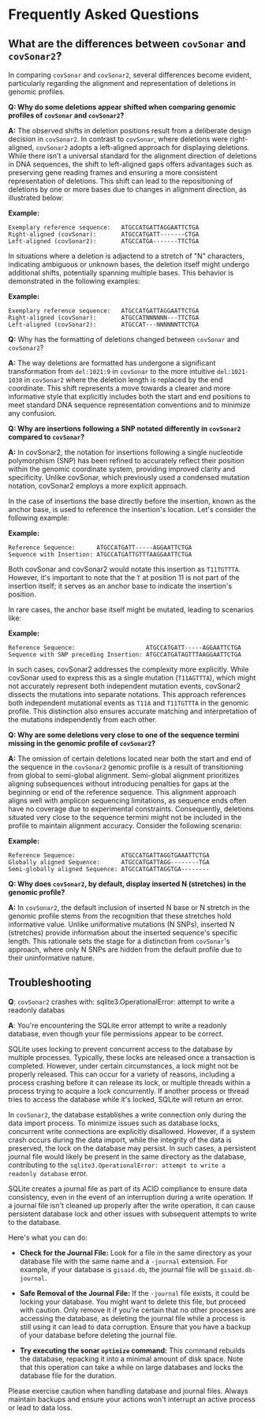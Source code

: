# Frequently Asked Questions

## What are the differences between `covSonar` and `covSonar2`?

In comparing `covSonar` and `covSonar2`, several differences become evident, particularly regarding the alignment and representation of deletions in genomic profiles.

**Q: Why do some deletions appear shifted when comparing genomic profiles of `covSonar` and `covSonar2`?**

**A:** The observed shifts in deletion positions result from a deliberate design decision in `covSonar2`. In contrast to `covSonar`, where deletions were right-aligned, `covSonar2` adopts a left-aligned approach for displaying deletions. 
While there isn't a universal standard for the alignment direction of deletions in DNA sequences, the shift to left-aligned gaps offers advantages such as preserving gene reading frames and ensuring a more consistent representation of deletions. 
This shift can lead to the repositioning of deletions by one or more bases due to changes in alignment direction, as illustrated below:

**Example:**
```plaintext
Exemplary reference sequence:   ATGCCATGATTAGGAATTCTGA
Right-aligned (covSonar):       ATGCCATGATT-------CTGA
Left-aligned (covSonar2):       ATGCCATGA-------TTCTGA
```

In situations where a deletion is adjactend to a stretch of "N" characters, indicating ambiguous or unknown bases, the deletion itself might undergo additional shifts, potentially spanning multiple bases. This behavior is demonstrated in the following examples:

**Example:**
```plaintext
Exemplary reference sequence:   ATGCCATGATTAGGAATTCTGA
Right-aligned (covSonar):       ATGCCATNNNNNN---TTCTGA
Left-aligned (covSonar2):       ATGCCAT---NNNNNNTTCTGA
```

**Q:** Why has the formatting of deletions changed between `covSonar` and `covSonar2`?

**A:** The way deletions are formatted has undergone a significant transformation from `del:1021:9` in `covSonar` to the more intuitive `del:1021-1030` in `covSonar2` where the deletion length is replaced by the end coordinate. 
This shift represents a move towards a clearer and more informative style that explicitly includes both the start and end positions to meet standard DNA sequence representation conventions and to minimize any confusion.

**Q: Why are insertions following a SNP notated differently in `covSonar2` compared to `covSonar`?**

**A:** In covSonar2, the notation for insertions following a single nucleotide polymorphism (SNP) has been refined to accurately reflect their position within the genomic coordinate system, providing improved clarity and specificity. Unlike covSonar, which previously used a condensed mutation notation, covSonar2 employs a more explicit approach.

In the case of insertions the base directly before the insertion, known as the anchor base, is used to reference the insertion's location. Let's consider the following example:

**Example:**
```plaintext
Reference Sequence:      ATGCCATGATT-----AGGAATTCTGA
Sequence with Insertion: ATGCCATGATTGTTTAAGGAATTCTGA
```

Both covSonar and covSonar2 would notate this insertion as `T11TGTTTA`. However, it's important to note that the `T` at position 11 is not part of the insertion itself; it serves as an anchor base to indicate the insertion's position.

In rare cases, the anchor base itself might be mutated, leading to scenarios like:

**Example:**
```plaintex
Reference Sequence:                    ATGCCATGATT-----AGGAATTCTGA
Sequence with SNP preceding Insertion: ATGCCATGATAGTTTAAGGAATTCTGA
```

In such cases, covSonar2 addresses the complexity more explicitly. While covSonar used to express this as a single mutation (`T11AGTTTA`), which might not accurately represent both independent mutation events, covSonar2 dissects the mutations into separate notations. This approach references both independent mutational events as `T11A` and `T11TGTTTA` in the genomic profile. This distinction  also ensures accurate matching and interpretation of the mutations independently from each other.

**Q: Why are some deletions very close to one of the sequence termini missing in the genomic profile of `covSonar2`?**

**A:** The omission of certain deletions located near both the start and end of the sequence in the `covSonar2` genomic profile is a result of transitioning from global to semi-global alignment. Semi-global alignment prioritizes aligning subsequences without introducing penalties for gaps at the beginning or end of the reference sequence. This alignment approach aligns well with amplicon sequencing limitations, as sequence ends often have no coverage due to experimental constraints. Consequently, deletions situated very close to the sequence termini might not be included in the profile to maintain alignment accuracy. Consider the following scenario:

**Example:**

```plaintex
Reference Sequence:             ATGCCATGATTAGGTGAAATTCTGA
Globally aligned Sequence:      ATGCCATGATTAGG--------TGA
Semi-globally aligned Sequence: ATGCCATGATTAGGTGA--------
```

**Q: Why does `covSonar2`, by default, display inserted N (stretches) in the genomic profile?**

**A:** In `covSonar2`, the default inclusion of inserted N base or N stretch in the genomic profile stems from the recognition that these stretches hold informative value. Unlike uniformative mutations (N SNPs), inserted N (stretches) provide information about the inserted sequence's specific length. This rationale sets the stage for a distinction from `covSonar`'s approach, where only N SNPs are hidden from the default profile due to their uninformative nature.


## Troubleshooting

**Q**:  `covSonar2` crashes with: sqlite3.OperationalError: attempt to write a readonly databas

**A**: You're encountering the SQLite error attempt to write a readonly database, even though your file permissions appear to be correct. 

SQLite uses locking to prevent concurrent access to the database by multiple processes. Typically, these locks are released once a transaction is completed. However, under certain circumstances, a lock might not be properly released. This can occur for a variety of reasons, including a process crashing before it can release its lock, or multiple threads within a process trying to acquire a lock concurrently. If another process or thread tries to access the database while it's locked, SQLite will return an error.

In `covSonar2`, the database establishes a write connection only during the data import process. To minimize issues such as database locks, concurrent write connections are explicitly disallowed. However, if a system crash occurs during the data import, while the integrity of the data is preserved, the lock on the database may persist. In such cases, a persistent journal file would likely be present in the same directory as the database, contributing to the `sqlite3.OperationalError: attempt to write a readonly database` error.

SQLite creates a journal file as part of its ACID compliance to ensure data consistency, even in the event of an interruption during a write operation. If a journal file isn't cleaned up properly after the write operation, it can cause persistent database lock and other issues with subsequent attempts to write to the database.

Here's what you can do:

* **Check for the Journal File:** Look for a file in the same directory as your database file with the same name and a `-journal` extension. For example, if your database is `gisaid.db`, the journal file will be `gisaid.db-journal`.

* **Safe Removal of the Journal File:** If the `-journal` file exists, it could be locking your database. You might want to delete this file, but proceed with caution. Only remove it if you're certain that no other processes are accessing the database, as deleting the journal file while a process is still using it can lead to data corruption. Ensure that you have a backup of your database before deleting the journal file.

* **Try executing the sonar `optimize` command:** This command rebuilds the database, repacking it into a minimal amount of disk space. Note that this operation can take a while on large databases and locks the database file for the duration.

Please exercise caution when handling database and journal files. Always maintain backups and ensure your actions won't interrupt an active process or lead to data loss.
